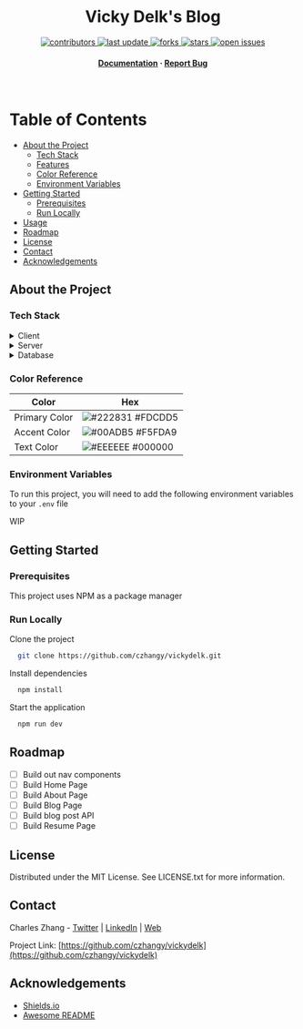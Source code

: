 <div align="center">

<!-- Title -->

<h1>Vicky Delk's Blog</h1>

<!-- Badges -->

<p>
  <a href="https://github.com/czhangy/vickydelk/graphs/contributors">
    <img src="https://img.shields.io/github/contributors/czhangy/vickydelk" alt="contributors" />
  </a>
  <a href="">
    <img src="https://img.shields.io/github/last-commit/czhangy/vickydelk" alt="last update" />
  </a>
  <a href="https://github.com/czhangy/vickydelk/network/members">
    <img src="https://img.shields.io/github/forks/czhangy/vickydelk" alt="forks" />
  </a>
  <a href="https://github.com/czhangy/vickydelk/stargazers">
    <img src="https://img.shields.io/github/stars/czhangy/vickydelk" alt="stars" />
  </a>
  <a href="https://github.com/czhangy/vickydelk/issues/">
    <img src="https://img.shields.io/github/issues/czhangy/vickydelk" alt="open issues" />
</p>
<h4>
    <a href="https://github.com/czhangy/vickydelk">Documentation</a>
  <span> · </span>
    <a href="https://github.com/czhangy/vickydelk/issues/">Report Bug</a>
  </h4>

</div>

<br />

<!-- Table of Contents -->

# Table of Contents

-   [About the Project](#about-the-project)
    -   [Tech Stack](#tech-stack)
    -   [Features](#features)
    -   [Color Reference](#color-reference)
    -   [Environment Variables](#environment-variables)
-   [Getting Started](#getting-started)
    -   [Prerequisites](#prerequisites)
    -   [Run Locally](#run-locally)
-   [Usage](#usage)
-   [Roadmap](#roadmap)
-   [License](#license)
-   [Contact](#contact)
-   [Acknowledgements](#acknowledgements)

<!-- About the Project -->

## About the Project

<!-- TechStack -->

### Tech Stack

<details>
  <summary>Client</summary>
  <ul>
    <li><a href="https://nextjs.org/">Next.js</a></li>
    <li><a href="https://reactjs.org/">React.js</a></li>
    <li><a href="https://sass-lang.com/">SASS</a></li>
  </ul>
</details>

<details>
  <summary>Server</summary>
  <ul>
    <li><a href="https://expressjs.com/">Express.js</a></li>
  </ul>
</details>

<details>
<summary>Database</summary>
  <ul>
    <li><a href="https://www.mongodb.com/">MongoDB</a></li>
  </ul>
</details>

<!-- Color Reference -->

### Color Reference

| Color         | Hex                                                              |
| ------------- | ---------------------------------------------------------------- |
| Primary Color | ![#222831](https://via.placeholder.com/10/FDCDD5?text=+) #FDCDD5 |
| Accent Color  | ![#00ADB5](https://via.placeholder.com/10/F5FDA9?text=+) #F5FDA9 |
| Text Color    | ![#EEEEEE](https://via.placeholder.com/10/000000?text=+) #000000 |

<!-- Env Variables -->

### Environment Variables

To run this project, you will need to add the following environment variables to your `.env` file

WIP

<!-- Getting Started -->

## Getting Started

<!-- Prerequisites -->

### Prerequisites

This project uses NPM as a package manager

<!-- Run Locally -->

### Run Locally

Clone the project

```bash
  git clone https://github.com/czhangy/vickydelk.git
```

Install dependencies

```bash
  npm install
```

Start the application

```bash
  npm run dev
```

<!-- Roadmap -->

## Roadmap

-   [ ] Build out nav components
-   [ ] Build Home Page
-   [ ] Build About Page
-   [ ] Build Blog Page
-   [ ] Build blog post API
-   [ ] Build Resume Page

## License

Distributed under the MIT License. See LICENSE.txt for more information.

<!-- Contact -->

## Contact

Charles Zhang - [Twitter](https://twitter.com/czhangy_) | [LinkedIn](https://www.linkedin.com/in/charles-zhang-14746519b/) | [Web](https://czhangy.io)

Project Link: [https://github.com/czhangy/vickydelk](https://github.com/czhangy/vickydelk)

<!-- Acknowledgments -->

## Acknowledgements

-   [Shields.io](https://shields.io/)
-   [Awesome README](https://github.com/matiassingers/awesome-readme)
